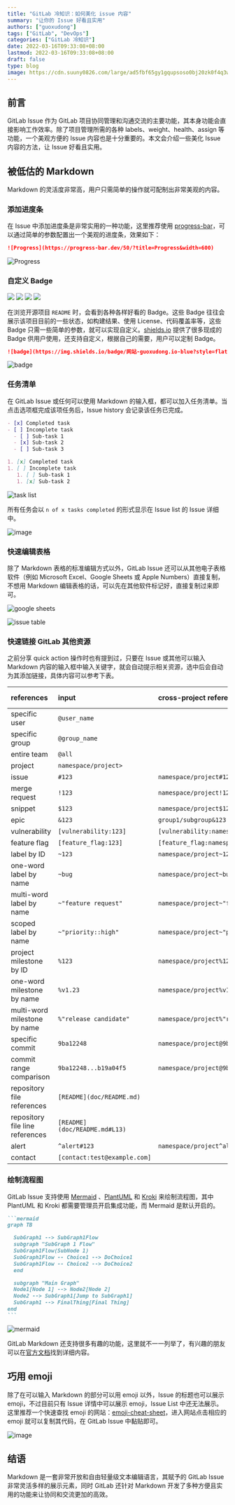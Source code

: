 ```yaml
---
title: "GitLab 冷知识：如何美化 issue 内容"
summary: "让你的 Issue 好看且实用"
authors: ["guoxudong"]
tags: ["GitLab", "DevOps"]
categories: ["GitLab 冷知识"]
date: 2022-03-16T09:33:08+08:00
lastmod: 2022-03-16T09:33:08+08:00
draft: false
type: blog
image: https://cdn.suuny0826.com/large/ad5fbf65gy1gqupsoso0bj20zk0f4q3w.jpg
---
```

## 前言

GitLab Issue 作为 GitLab 项目协同管理和沟通交流的主要功能，其本身功能会直接影响工作效率。除了项目管理所需的各种 labels、weight、health、assign 等功能，一个美观方便的 Issue 内容也是十分重要的。本文会介绍一些美化 Issue 内容的方法，让 Issue 好看且实用。

## 被低估的 Markdown

Markdown 的灵活度非常高，用户只需简单的操作就可配制出非常美观的内容。

### 添加进度条

在 Issue 中添加进度条是非常实用的一种功能，这里推荐使用 [progress-bar](https://github.com/fredericojordan/progress-bar)，可以通过简单的参数配置出一个美观的进度条，效果如下：

```markdown
![Progress](https://progress-bar.dev/50/?title=Progress&width=600)
```

![Progress](https://progress-bar.dev/50/?title=Progress&width=600)

### 自定义 Badge

![](https://img.shields.io/badge/build-passing-brightgreen)
![](https://img.shields.io/badge/coverage-90%25-green)
![](https://img.shields.io/badge/tests-477%20passed%2C%202%20failed-red)
![](https://img.shields.io/badge/license-MIT-green)

在浏览开源项目 `README` 时，会看到各种各样好看的 Badge。这些 Badge 往往会展示该项目目前的一些状态，如构建结果、使用 License、代码覆盖率等，这些 Badge 只需一些简单的参数，就可以实现自定义。[shields.io](https://shields.io/) 提供了很多现成的 Badge 供用户使用，还支持自定义，根据自己的需要，用户可以定制 Badge。

```markdown
![badge](https://img.shields.io/badge/网站-guoxudong.io-blue?style=flat-square&logo=playstation)
```

![badge](https://img.shields.io/badge/网站-guoxudong.io-blue?style=flat-square&logo=playstation)

### 任务清单

在 GitLab Issue 或任何可以使用 Markdown 的输入框，都可以加入任务清单。当点击选项框完成该项任务后，Issue history 会记录该任务已完成。

```markdown
- [x] Completed task
- [ ] Incomplete task
  - [ ] Sub-task 1
  - [x] Sub-task 2
  - [ ] Sub-task 3

1. [x] Completed task
1. [ ] Incomplete task
   1. [ ] Sub-task 1
   1. [x] Sub-task 2
```

![task list](https://cdn.suuny0826.com/large/ad5fbf65gy1h0bi12djx2j20cp08t75n.jpg)

所有任务会以 `n of x tasks completed`  的形式显示在 Issue list 的 Issue 详细中。

![image](https://cdn.suuny0826.com/large/ad5fbf65gy1h0bi4tqkgrj20rw03ijsr.jpg)

### 快速编辑表格

除了 Markdown 表格的标准编辑方式以外，GitLab Issue 还可以从其他电子表格软件（例如 Microsoft Excel、Google Sheets 或 Apple Numbers）直接复制，不想用 Markdown 编辑表格的话，可以先在其他软件标记好，直接复制过来即可。

![google sheets](https://cdn.suuny0826.com/large/ad5fbf65gy1h0bib6mzy5j20sg0lk7ka.jpg)

![issue table](https://cdn.suuny0826.com/large/ad5fbf65gy1h0bibih0vxj20sg0gun3q.jpg)

### 快速链接 GitLab 其他资源

之前分享 quick action 操作时也有提到过，只要在 Issue 或其他可以输入 Markdown 内容的输入框中输入关键字，就会自动提示相关资源，选中后会自动为其添加链接，具体内容可以参考下表。

| references                                                                  | input                         | cross-project reference                 | shortcut inside same namespace |
|:----------------------------------------------------------------------------|:------------------------------|:----------------------------------------|:-------------------------------|
| specific user                                                               | `@user_name`                  |                                         |                                |
| specific group                                                              | `@group_name`                 |                                         |                                |
| entire team                                                                 | `@all`                        |                                         |                                |
| project                                                                     | `namespace/project>`          |                                         |                                |
| issue                                                                       | ``#123``                      | `namespace/project#123`                 | `project#123`                  |
| merge request                                                               | `!123`                        | `namespace/project!123`                 | `project!123`                  |
| snippet                                                                     | `$123`                        | `namespace/project$123`                 | `project$123`                  |
| epic                                               | `&123`                        | `group1/subgroup&123`                   |                                |
| vulnerability | `[vulnerability:123]`         | `[vulnerability:namespace/project/123]` | `[vulnerability:project/123]`  |
| feature flag                                                                | `[feature_flag:123]`          | `[feature_flag:namespace/project/123]`  | `[feature_flag:project/123]`   |
| label by ID                                                                 | `~123`                        | `namespace/project~123`                 | `project~123`                  |
| one-word label by name                                                      | `~bug`                        | `namespace/project~bug`                 | `project~bug`                  |
| multi-word label by name                                                    | `~"feature request"`          | `namespace/project~"feature request"`   | `project~"feature request"`    |
| scoped label by name                                                        | `~"priority::high"`           | `namespace/project~"priority::high"`    | `project~"priority::high"`     |
| project milestone by ID                                                     | `%123`                        | `namespace/project%123`                 | `project%123`                  |
| one-word milestone by name                                                  | `%v1.23`                      | `namespace/project%v1.23`               | `project%v1.23`                |
| multi-word milestone by name                                                | `%"release candidate"`        | `namespace/project%"release candidate"` | `project%"release candidate"`  |
| specific commit                                                             | `9ba12248`                    | `namespace/project@9ba12248`            | `project@9ba12248`             |
| commit range comparison                                                     | `9ba12248...b19a04f5`         | `namespace/project@9ba12248...b19a04f5` | `project@9ba12248...b19a04f5`  |
| repository file references                                                  | `[README](doc/README.md)`     |                                         |                                |
| repository file line references                                             | `[README](doc/README.md#L13)` |                                         |                                |
| alert                     | `^alert#123`                  | `namespace/project^alert#123`           | `project^alert#123`            |
| contact                                                                     | `[contact:test@example.com]`  |                                         |                                |

### 绘制流程图

GitLab Issue 支持使用 [Mermaid](https://mermaidjs.github.io/) 、[PlantUML](https://plantuml.com) 和 [Kroki](https://kroki.io) 来绘制流程图，其中 PlantUML 和 Kroki 都需要管理员开启集成功能，而 Mermaid 是默认开启的。

````markdown
```mermaid
graph TB

  SubGraph1 --> SubGraph1Flow
  subgraph "SubGraph 1 Flow"
  SubGraph1Flow(SubNode 1)
  SubGraph1Flow -- Choice1 --> DoChoice1
  SubGraph1Flow -- Choice2 --> DoChoice2
  end

  subgraph "Main Graph"
  Node1[Node 1] --> Node2[Node 2]
  Node2 --> SubGraph1[Jump to SubGraph1]
  SubGraph1 --> FinalThing[Final Thing]
end
```
````

![mermaid](https://cdn.suuny0826.com/large/ad5fbf65gy1h0bisnmc0gj213e0x8gnv.jpg)

GitLab Markdown 还支持很多有趣的功能，这里就不一一列举了，有兴趣的朋友可以在[官方文档](https://jihulab.com/help/user/markdown)找到详细内容。

## 巧用 emoji

除了在可以输入 Markdown 的部分可以用 emoji 以外，Issue 的标题也可以展示 emoji，不过目前只有 Issue 详情中可以展示 emoji，Issue List 中还无法展示。这里推荐一个快速查找 emoji 的网站：[emoji-cheat-sheet](https://www.webfx.com/tools/emoji-cheat-sheet/)，进入网站点击相应的 emoji 就可以复制其代码，在 GitLab Issue 中黏贴即可。

![image](https://cdn.suuny0826.com/large/ad5fbf65gy1h0bjlo7iofj214c07oabk.jpg)

## 结语

Markdown 是一套非常开放和自由轻量级文本编辑语言，其赋予的 GitLab Issue 非常灵活多样的展示元素，同时 GitLab 还针对 Markdown 开发了多种方便且实用的功能来让协同和交流更加的高效。
